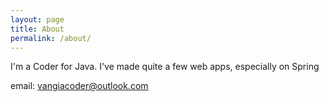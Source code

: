 ```yaml
---
layout: page
title: About
permalink: /about/
---
```


I'm a Coder for Java. I've made quite a few web apps, especially on Spring

email: vangiacoder@outlook.com
